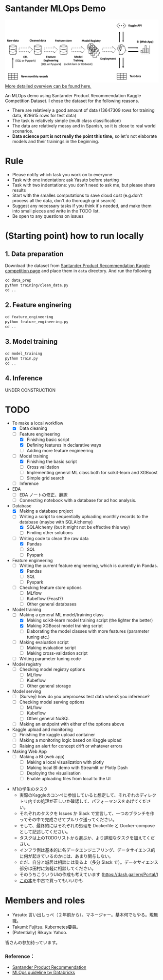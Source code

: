 # Santander MLOps Demo 

![Alt text](images/santander_mlops_design.png?raw=true "Overview")
[More detailed overview can be found here.](https://miro.com/app/board/uXjVKaGxblU=/?share_link_id=865469751187) 

An MLOps demo using Santander Product Recommendation Kaggle Competition Dataset. I chose the dataset for the following reasons. 
- There are relatively a good amount of data (13647309 rows for training data, 929615 rows for test data)
- The task is relatively simple (multi class classification)
- The data are relatively messy and in Spanish, so it is close to real world scenarios.
- **Data science part is not really the point this time,** so let's not elaborate models and their trainings in the beginning. 

# Rule
- Please notify which task you work on to everyone
- Task with one indentation: ask Yasuto before starting 
- Task with two indentations: you don't need to ask me, but please share results
- Start with the smalles computations to save cloud cost (e.g.don't process all the data, don't do thorough grid search)
- Suggest any necessary tasks if you think it's needed, and make them into small pieces and write in the TODO list. 
- Be open to any questions on issues

# (Starting point) how to run locally 
## 1. Data preparation
Download the dataset from [Santander Product Recommendation Kaggle competition page](https://www.kaggle.com/c/santander-product-recommendation) and place them in `data` directory. And run the following
```
cd data_prep
python training/clean_data.py 
cd ..
```
## 2. Feature enginering
```
cd feature_engineering
python feature_engineering.py 
cd ..
```
## 3. Model training
```
cd model_training
python train.py 
cd ..
```
## 4. Inference
UNDER  CONSTRUCTION


# TODO
- To make a local workflow
  - [x] Data cleaning 
  - [ ] Feature engineering
    - [x] Finishing basic script
    - [x] Defining features in declarative ways
    - [ ] Adding more feature engineering
  - [ ] Model training
      - [x] Finishing the basic script
      - [ ] Cross validation
      - [ ] Implementing general ML class both for scikit-learn and XGBoost
      - [ ] Simple grid search
  - [ ] Inference
- EDA
  - [ ] EDA ノートの修正、翻訳
  - [ ] Connecting notebook with a database for ad hoc analysis. 
- Database
  - [x] Making a database project
  - [ ] Writing a script to sequentially uploading monthly records to the database (maybe with SQLAlchemy)
    - [x] SQLAlchemy (but it might not be effective this way)
    - [ ] Finding other solutions
  - [ ] Writing code to clean the raw data
    - [x] Pandas
    - [ ] SQL 
    - [ ] Pyspark
- Feature engineering
  - [ ] Writing the current feature engineering, which is currently in Pandas.
    - [x] Pandas
    - [ ] SQL 
    - [ ] Pyspark
  - [ ] Checking feature store options
    - [ ] MLflow
    - [ ] Kubeflow (Feast?)
    - [ ] Other general databases
- Model training
  - [ ] Making a general ML model/training class 
    - [x] Making scikit-learn model training script (the lighter the better)
    - [x] Making XGBoost model training script
    - [ ] Elaborating the model classes with more features (parameter tuning etc.)
  - [ ] Making evaluation script
    - [ ] Making evaluation script
    - [ ] Making cross-validation script
  - [ ] Writing parameter tuning code
- Model registry
  - [ ] Checking model registry options
    - [ ] MLflow 
    - [ ] Kubeflow
    - [ ] Other general storage
- Model serving
  - [ ] (Survey) how do you preprocess test data when3 you inference?
  - [ ] Checking model serving options
    - [ ] MLflow 
    - [ ] Kubeflow
    - [ ] Other general NoSQL
  - [ ] Making an endpoint with either of the options above
- Kaggle upload and monitoring
  - [ ] Finishing the kaggle upload container
  - [ ] Making a monitoring logic based on Kaggle upload
  - [ ] Raising an alert for concept drift or whatever errors
- Making Web App
  - [ ] Making a BI (web app) 
    - [ ] Making a local visualization with plotly 
    - [ ] Making local BI demo with Streamlit or Plotly Dash
    - [ ] Deploying the visualisation
    - [ ] Enable uploading files from local to the UI

* M1の学生のタスク
  * 実際のKaggleのコンペに参加していると想定して、それぞれのディレクトリ内での処理が正しいか確認して、パフォーマンスをあげてください。
  * それぞれのタスクを Issues か Slack で宣言して、一つのブランチを作ってその中で完成させてプルリク送ってください。
  * そして、最終的にはそれぞれの処理を Dockerfile と Docker-compose として記述してください。
  * タスクは上のTODOリストから選ぶか、より詳細なタスクを加えてください。
  * インフラ側は基本的に各データエンジニアリング、データサイエンス的に何が起きているのかには、あまり関与しない。
  * ただ、自分と城居は相談には乗るよ（多分 Slack で）。データサイエンス部分は田村に気軽に相談してください。
  * そのうちこういうUIの作成も考えています (https://dash.gallery/Portal/)
  * [この本](https://www.amazon.co.jp/Kaggle%E3%82%B3%E3%83%B3%E3%83%9A%E3%83%86%E3%82%A3%E3%82%B7%E3%83%A7%E3%83%B3-%E3%83%81%E3%83%A3%E3%83%AC%E3%83%B3%E3%82%B8%E3%83%96%E3%83%83%E3%82%AF-Jung-Kweon-Woo/dp/4839968934)を中古で買ってもいいかも



# Members and roles
- Yasuto: 言い出しっぺ（２年前から）。マネージャー。基本何でもやる。現無職。
- Takumi: Fujitsu. Kubernetes要員。
- (Potentially) Rikuya: Yahoo.

皆さんの参加待っています。

### Reference：
* [Santander Product Recommendation](https://www.kaggle.com/c/santander-product-recommendation)
* [MLOps guideline by Databricks](https://www.databricks.com/resources/ebook/the-big-book-of-mlops)